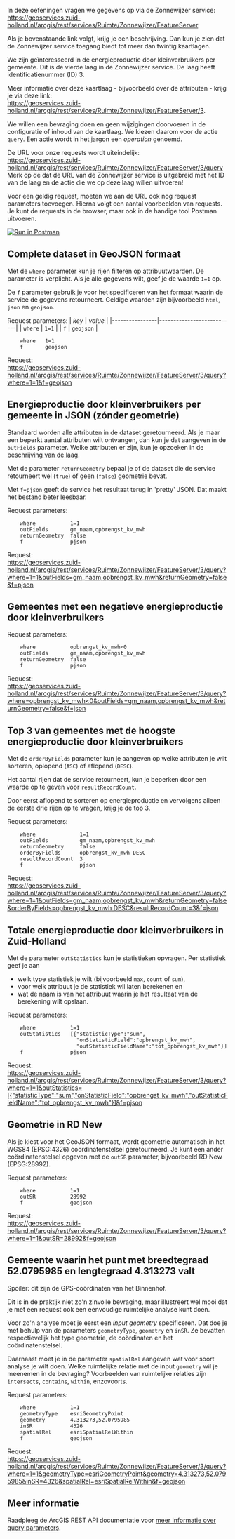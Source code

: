 In deze oefeningen vragen we gegevens op via de Zonnewijzer service:    
https://geoservices.zuid-holland.nl/arcgis/rest/services/Ruimte/Zonnewijzer/FeatureServer   

Als je bovenstaande link volgt, krijg je een beschrijving. Dan kun je zien dat de Zonnewijzer service toegang biedt tot meer dan twintig kaartlagen. 

We zijn geïnteresseerd in de energieproductie door kleinverbruikers per gemeente. Dit is de vierde laag in de Zonnewijzer service. De laag heeft identificatienummer (ID) 3.     

Meer informatie over deze kaartlaag - bijvoorbeeld over de attributen - krijg je via deze link:     
https://geoservices.zuid-holland.nl/arcgis/rest/services/Ruimte/Zonnewijzer/FeatureServer/3.    
 
We willen een bevraging doen en geen wijzigingen doorvoeren in de configuratie of inhoud van de kaartlaag. We kiezen daarom voor de actie `query`. Een actie wordt in het jargon een _operation_ genoemd.    

De URL voor onze requests wordt uiteindelijk:    
https://geoservices.zuid-holland.nl/arcgis/rest/services/Ruimte/Zonnewijzer/FeatureServer/3/query      
Merk op de dat de URL van de Zonnewijzer service is uitgebreid met het ID van de laag en de actie die we op deze laag willen uitvoeren!    

Voor een geldig request, moeten we aan de URL ook nog request parameters toevoegen. Hierna volgt een aantal voorbeelden van requests. Je kunt de requests in de browser, maar ook in de handige tool Postman uitvoeren.     

[![Run in Postman](https://run.pstmn.io/button.svg)](https://app.getpostman.com/run-collection/72b27942624d611382e9#?env%5Bworkshop-web-api%5D=W3sia2V5Ijoiem9ubmV3aWp6ZXJfc2VydmljZSIsInZhbHVlIjoiaHR0cHM6Ly9nZW9zZXJ2aWNlcy56dWlkLWhvbGxhbmQubmwvYXJjZ2lzL3Jlc3Qvc2VydmljZXMvUnVpbXRlL1pvbm5ld2lqemVyL0ZlYXR1cmVTZXJ2ZXIiLCJkZXNjcmlwdGlvbiI6IiIsInR5cGUiOiJ0ZXh0IiwiZW5hYmxlZCI6dHJ1ZX1d)  

## Complete dataset in GeoJSON formaat

Met de `where` parameter kun je rijen filteren op attribuutwaarden. De parameter is verplicht. Als je alle gegevens wilt, geef je de waarde `1=1` op. 

De `f` parameter gebruik je voor het specificeren van het formaat waarin de service de gegevens retourneert. Geldige waarden zijn bijvoorbeeld `html`, `json` en `geojson`.   

Request parameters:
| *key*          | *value*                   |
|----------------|---------------------------|
| `where`        | `1=1`                     |
| `f`            | `geojson`                 |
```
    where 	1=1	
    f		geojson	
```
	
Request:    
https://geoservices.zuid-holland.nl/arcgis/rest/services/Ruimte/Zonnewijzer/FeatureServer/3/query?where=1=1&f=geojson

## Energieproductie door kleinverbruikers per gemeente in JSON (zónder geometrie)    

Standaard worden alle attributen in de dataset geretourneerd. Als je maar een beperkt aantal attributen wilt ontvangen, dan kun je dat aangeven in de `outFields` parameter. Welke attributen er zijn, kun je opzoeken in de [beschrijving van de laag](https://geoservices.zuid-holland.nl/arcgis/rest/services/Ruimte/Zonnewijzer/FeatureServer/3).    

Met de parameter `returnGeometry` bepaal je of de dataset die de service retourneert wel (`true`) of geen (`false`) geometrie bevat.         

Met `f=pjson` geeft de service het resultaat terug in 'pretty' JSON. Dat maakt het bestand beter leesbaar.    

Request parameters:
```
    where           1=1    
    outFields	    gm_naam,opbrengst_kv_mwh	
    returnGeometry  false	
    f               pjson
```
Request:    
https://geoservices.zuid-holland.nl/arcgis/rest/services/Ruimte/Zonnewijzer/FeatureServer/3/query?where=1=1&outFields=gm_naam,opbrengst_kv_mwh&returnGeometry=false&f=pjson

## Gemeentes met een negatieve energieproductie door kleinverbruikers

Request parameters:
```
    where           opbrengst_kv_mwh<0    
    outFields	    gm_naam,opbrengst_kv_mwh	
    returnGeometry  false
    f               pjson
```
Request:    
[https://geoservices.zuid-holland.nl/arcgis/rest/services/Ruimte/Zonnewijzer/FeatureServer/3/query?where=opbrengst_kv_mwh<0&outFields=gm_naam,opbrengst_kv_mwh&returnGeometry=false&f=json](https://geoservices.zuid-holland.nl/arcgis/rest/services/Ruimte/Zonnewijzer/FeatureServer/3/query?where=opbrengst_kv_mwh<0&outFields=gm_naam,opbrengst_kv_mwh&returnGeometry=false&f=pjson)


## Top 3 van gemeentes met de hoogste energieproductie door kleinverbruikers 

Met de `orderByFields` parameter kun je aangeven op welke attributen je wilt sorteren, oplopend (`ASC`) of aflopend (`DESC`).    

Het aantal rijen dat de service retourneert, kun je beperken door een waarde op te geven voor `resultRecordCount`.    

Door eerst aflopend te sorteren op energieproductie en vervolgens alleen de eerste drie rijen op te vragen, krijg je de top 3.    

Request parameters:
```
    where              1=1
    outFields	       gm_naam,opbrengst_kv_mwh
    returnGeometry     false
    orderByFields      opbrengst_kv_mwh DESC
    resultRecordCount  3
    f	               pjson
```	
Request:    
[https://geoservices.zuid-holland.nl/arcgis/rest/services/Ruimte/Zonnewijzer/FeatureServer/3/query?where=1=1&outFields=gm_naam,opbrengst_kv_mwh&returnGeometry=false&orderByFields=opbrengst_kv_mwh DESC&resultRecordCount=3&f=json](https://geoservices.zuid-holland.nl/arcgis/rest/services/Ruimte/Zonnewijzer/FeatureServer/3/query?where=1=1&outFields=gm_naam,opbrengst_kv_mwh&returnGeometry=false&orderByFields=opbrengst_kv_mwh+DESC&resultRecordCount=3&f=pjson)


## Totale energieproductie door kleinverbruikers in Zuid-Holland

Met de parameter `outStatistics` kun je statistieken opvragen. Per statistiek geef je aan 
* welk type statistiek je wilt (bijvoorbeeld `max`, `count` of `sum`), 
* voor welk attribuut je de statistiek wil laten berekenen en 
* wat de naam is van het attribuut waarin je het resultaat van de berekening wilt opslaan.

Request parameters:    
```
    where           1=1
    outStatistics   [{"statisticType":"sum",       
                      "onStatisticField":"opbrengst_kv_mwh",      
                      "outStatisticFieldName":"tot_opbrengst_kv_mwh"}]
    f               pjson
```	
Request:    
https://geoservices.zuid-holland.nl/arcgis/rest/services/Ruimte/Zonnewijzer/FeatureServer/3/query?where=1=1&outStatistics=[{"statisticType":"sum","onStatisticField":"opbrengst_kv_mwh","outStatisticFieldName":"tot_opbrengst_kv_mwh"}]&f=pjson

## Geometrie in RD New 

Als je kiest voor het GeoJSON formaat, wordt geometrie automatisch in het WGS84 (EPSG:4326) coordinatenstelsel geretourneerd. Je kunt een ander coördinatenstelsel opgeven met de `outSR` parameter, bijvoorbeeld RD New (EPSG:28992).    

Request parameters:    
```
    where           1=1                     
    outSR           28992
    f               geojson
```	
Request:    
https://geoservices.zuid-holland.nl/arcgis/rest/services/Ruimte/Zonnewijzer/FeatureServer/3/query?where=1=1&outSR=28992&f=geojson

## Gemeente waarin het punt met breedtegraad 52.0795985 en lengtegraad 4.313273 valt

Spoiler: dit zijn de GPS-coördinaten van het Binnenhof.

Dit is in de praktijk niet zo'n zinvolle bevraging, maar illustreert wel mooi dat je met een request ook een eenvoudige ruimtelijke analyse kunt doen.    

Voor zo'n analyse moet je eerst een _input geometry_ specificeren. Dat doe je met behulp van de parameters `geometryType`, `geometry` en `inSR`. Ze bevatten respectievelijk het type geometrie, de coördinaten en het coördinatenstelsel.  

Daarnaast moet je in de parameter `spatialRel` aangeven wat voor soort analyse je wilt doen. Welke ruimtelijke relatie met de input `geometry` wil je meenemen in de bevraging? Voorbeelden van ruimtelijke relaties zijn `intersects`, `contains`, `within`, enzovoorts.  

Request parameters:    
```
    where           1=1 
    geometryType    esriGeometryPoint 
    geometry        4.313273,52.0795985
    inSR            4326
    spatialRel      esriSpatialRelWithin
    f               geojson	
```

Request:    
https://geoservices.zuid-holland.nl/arcgis/rest/services/Ruimte/Zonnewijzer/FeatureServer/3/query?where=1=1&geometryType=esriGeometryPoint&geometry=4.313273,52.0795985&inSR=4326&spatialRel=esriSpatialRelWithin&f=geojson

## Meer informatie

Raadpleeg de ArcGIS REST API documentatie voor [meer informatie over query parameters](https://developers.arcgis.com/rest/services-reference/query-feature-service-layer-.htm#GUID-62EE7495-8688-4BD0-B433-89F7E4476673).





